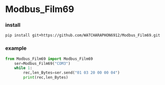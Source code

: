 # Modbus_Film69

### install  
```sh
pip install git+https://github.com/WATCHARAPHON6912/Modbus_Film69.git
```
### example
```python
from Modbus_Film69 import Modbus_Film69
    ser=Modbus_Film69("COM3")
    while 1:
        rec,len_Bytes=ser.send("01 03 20 00 00 04")
        print(rec,len_Bytes)
```
